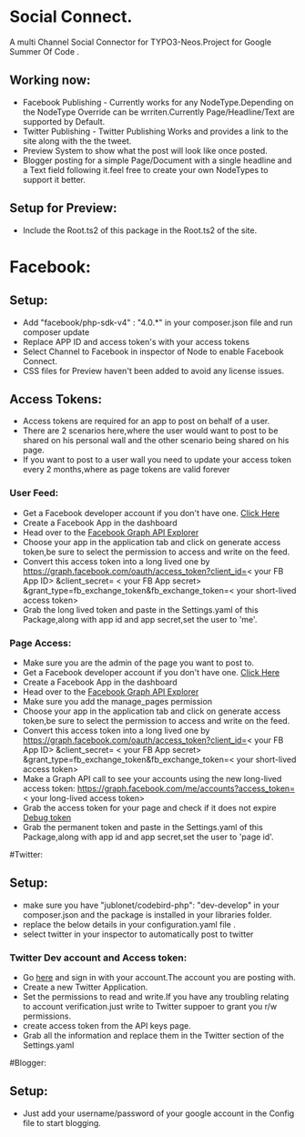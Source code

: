# Social Connect.
A multi Channel Social Connector for TYPO3-Neos.Project for Google Summer Of Code .
## Working now:
* Facebook Publishing - Currently works for any NodeType.Depending on the NodeType Override can be wrriten.Currently Page/Headline/Text are supported by Default.
* Twitter Publishing - Twitter Publishing Works and provides a link to the site along with the the tweet.
* Preview System to show what the post will look like once posted.
* Blogger posting for a simple Page/Document with a single headline and a Text field following it.feel free to create your own NodeTypes to support it better.
## Setup for Preview:
* Include the Root.ts2 of this package in the Root.ts2 of the site.

# Facebook:
## Setup:
* Add "facebook/php-sdk-v4" : "4.0.*" in your composer.json file and run composer update
* Replace APP ID and access token's with your access tokens
* Select Channel to Facebook in inspector of Node to enable Facebook Connect.
* CSS files for Preview haven't been added to avoid any license issues.

## Access Tokens:
* Access tokens are required for an app to post on behalf of a user.
* There are 2 scenarios here,where the user would want to post to be shared on his personal wall and the other scenario being shared on his page.
* If you want to post to a user wall you need to update your access token every 2 months,where as page tokens are valid forever

### User Feed:
* Get a Facebook developer account if you don't have one. [Click Here](https://developers.facebook.com/)
* Create a Facebook App in the dashboard
* Head over to the [Facebook Graph API Explorer](https://developers.facebook.com/tools/explorer/?method=GET&path=me%3Ffields%3Did%2Cname&version=v2.0)
* Choose your app in the application tab and click on generate access token,be sure to select the permission to access and write on the feed.
* Convert this access token into a long lived one by https://graph.facebook.com/oauth/access_token?client_id=< your FB App ID> &client_secret=
< your FB App secret> &grant_type=fb_exchange_token&fb_exchange_token=< your short-lived access token>
* Grab the long lived token and paste in the Settings.yaml of this Package,along with app id and app secret,set the user to 'me'.

### Page Access:
* Make sure you are the admin of the page you want to post to.
* Get a Facebook developer account if you don't have one. [Click Here](https://developers.facebook.com/)
* Create a Facebook App in the dashboard
* Head over to the [Facebook Graph API Explorer](https://developers.facebook.com/tools/explorer/?method=GET&path=me%3Ffields%3Did%2Cname&version=v2.0)
* Make sure you add the manage_pages permission
* Choose your app in the application tab and click on generate access token,be sure to select the permission to access and write on the feed.
* Convert this access token into a long lived one by https://graph.facebook.com/oauth/access_token?client_id=< your FB App ID> &client_secret=
< your FB App secret> &grant_type=fb_exchange_token&fb_exchange_token=< your short-lived access token>
* Make a Graph API call to see your accounts using the new long-lived access token: https://graph.facebook.com/me/accounts?access_token=< your long-lived access token>
* Grab the access token for your page and check if it does not expire [Debug token](https://developers.facebook.com/tools/debug)
* Grab the permanent token and paste in the Settings.yaml of this Package,along with app id and app secret,set the user to 'page id'.

#Twitter:
## Setup:
* make sure you have  "jublonet/codebird-php": "dev-develop" in your composer.json and the package is installed in your libraries folder.
* replace the below details in your configuration.yaml file .
* select twitter in your inspector to automatically post to twitter

### Twitter Dev account and Access token:
*  Go [here](https://dev.twitter.com/apps) and sign in with your account.The account you are posting with.
*  Create a new Twitter Application.
*  Set the permissions to read and write.If you have any troubling relating to account verification.just write to Twitter suppoer to grant you r/w permissions.
*  create access token from the API keys page.
*  Grab all the information and replace them in the Twitter section of the Settings.yaml

#Blogger:
## Setup:
* Just add your username/password of your google account in the Config file to start blogging.
